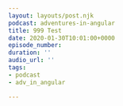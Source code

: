 ```yaml
---
layout: layouts/post.njk
podcast: adventures-in-angular
title: 999 Test
date: 2020-01-30T10:01:00+0000
episode_number: 
duration: ''
audio_url: ''
tags:
- podcast
- adv_in_angular

---
```

